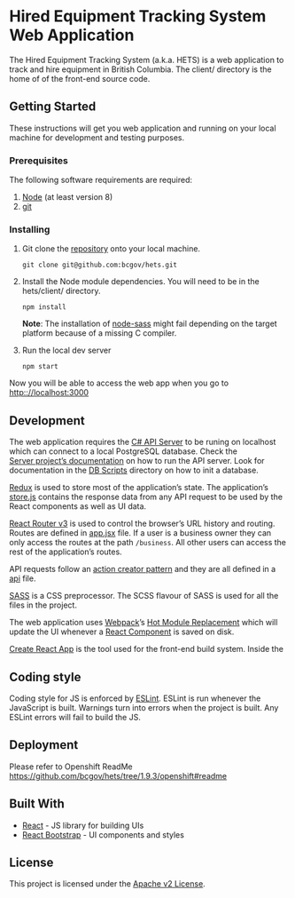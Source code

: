 # Hired Equipment Tracking System Web Application

The Hired Equipment Tracking System (a.k.a. HETS) is a web application to track and hire equipment
in British Columbia. The client/ directory is the home of of the front-end source code.

## Getting Started

These instructions will get you web application and running on your local machine for development
and testing purposes.

### Prerequisites

The following software requirements are required:

1. [Node](https://nodejs.org/en/download/) (at least version 8)
2. [git](https://git-scm.com/downloads)

### Installing

1. Git clone the [repository](https://github.com/bcgov/hets) onto your local machine.

   ```
   git clone git@github.com:bcgov/hets.git
   ```

2. Install the Node module dependencies. You will need to be in the hets/client/ directory.

   ```
   npm install
   ```

   **Note**: The installation of [node-sass](https://www.npmjs.com/package/node-sass) might fail
   depending on the target platform because of a missing C compiler.

3. Run the local dev server

   ```
   npm start
   ```

Now you will be able to access the web app when you go to
[http:://localhost:3000](http:://localhost:3000)

## Development

The web application requires the [C# API Server](https://github.com/bcgov/hets/tree/master/Server)
to be runing on localhost which can connect to a local PostgreSQL database. Check the
[Server project’s documentation](https://github.com/bcgov/hets/blob/master/Server/README.md) on how
to run the API server. Look for documentation in the
[DB Scripts](https://github.com/bcgov/hets/tree/master/Db%20Scripts) directory on how to init a
database.

[Redux](https://redux.js.org/) is used to store most of the application’s state. The application’s
[store.js](https://github.com/bcgov/hets/tree/master/client/src/js/store.js) contains the response
data from any API request to be used by the React components as well as UI data.

[React Router v3](https://github.com/ReactTraining/react-router/tree/v3/docs) is used to control the
browser’s URL history and routing. Routes are defined in
[app.jsx](https://github.com/bcgov/hets/tree/master/client/src/js/app.jsx) file. If a user is a
business owner they can only access the routes at the path `/business`. All other users can access
the rest of the application’s routes.

API requests follow an [action creator pattern](https://redux.js.org/basics/actions#action-creators)
and they are all defined in a [api](./src/js/api.js) file.

[SASS](https://sass-lang.com/) is a CSS preprocessor. The SCSS flavour of SASS is used for all the
files in the project.

The web application uses [Webpack](https://webpack.js.org/)’s
[Hot Module Replacement](https://webpack.js.org/concepts/hot-module-replacement/) which will update
the UI whenever a [React Component](https://reactjs.org/docs/react-component.html) is saved on disk.

[Create React App](https://www.npmjs.com/package/create-react-app) is the tool used for the front-end build system. Inside the

## Coding style

Coding style for JS is enforced by [ESLint](https://eslint.org/). ESLint is run whenever the
JavaScript is built. Warnings turn into errors when the project is built. Any ESLint errors will
fail to build the JS.

## Deployment

Please refer to Openshift ReadMe
https://github.com/bcgov/hets/tree/1.9.3/openshift#readme 

## Built With

- [React](https://reactjs.org/) - JS library for building UIs
- [React Bootstrap](https://react-bootstrap.github.io/) - UI components and styles

## License

This project is licensed under the [Apache v2 License](https://www.apache.org/licenses/LICENSE-2.0).

